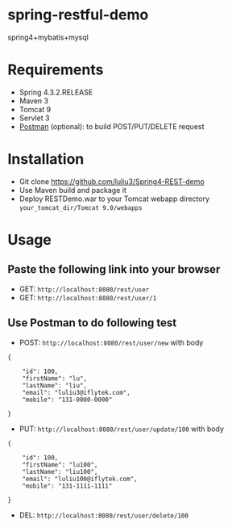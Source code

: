 # spring-restful-demo
spring4+mybatis+mysql

# Requirements

- Spring 4.3.2.RELEASE
- Maven 3
- Tomcat 9
- Servlet 3
- [Postman](http://www.getpostman.com/) (optional): to build POST/PUT/DELETE request

# Installation

- Git clone https://github.com/luliu3/Spring4-REST-demo
- Use Maven build and package it
- Deploy RESTDemo.war to your Tomcat webapp directory `your_tomcat_dir/Tomcat 9.0/webapps`

# Usage

## Paste the following link into your browser

- GET:  `http://localhost:8080/rest/user`
- GET:  `http://localhost:8080/rest/user/1`

## Use Postman to do following test

- POST: `http://localhost:8080/rest/user/new`
with body
```
{

    "id": 100,
    "firstName": "lu",
    "lastName": "liu",
    "email": "luliu3@iflytek.com",
    "mobile": "131-0000-0000"

}
```
- PUT: `http://localhost:8080/rest/user/update/100`
with body
```
{

    "id": 100,
    "firstName": "lu100",
    "lastName": "liu100",
    "email": "luliu100@iflytek.com",
    "mobile": "131-1111-1111"

}
```
- DEL: `http://localhost:8080/rest/user/delete/100`

